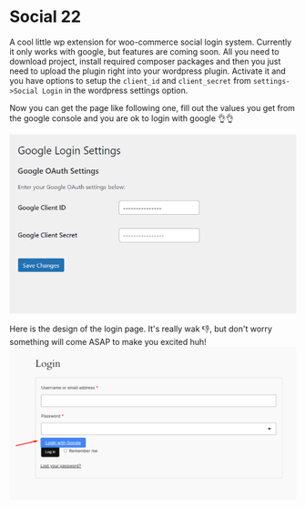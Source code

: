 # Social 22

A cool little wp extension for woo-commerce social login system. Currently it only works with google, but features are coming soon. All you need to download project, install required composer packages and then you just need to upload the plugin right into your wordpress plugin. Activate it and you have options to setup the `client_id` and `client_secret` from `settings->Social Login` in the wordpress settings option. 

Now you can get the page like following one, fill out the values you get from the google console and you are ok to login with google 👌👌 

![alt text](image.png)

Here is the design of the login page. It's really wak 👎, but don't worry something will come ASAP to make you excited huh!
![alt text](image-1.png)